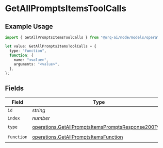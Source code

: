 # GetAllPromptsItemsToolCalls

## Example Usage

```typescript
import { GetAllPromptsItemsToolCalls } from "@orq-ai/node/models/operations";

let value: GetAllPromptsItemsToolCalls = {
  type: "function",
  function: {
    name: "<value>",
    arguments: "<value>",
  },
};
```

## Fields

| Field                                                                                                                      | Type                                                                                                                       | Required                                                                                                                   | Description                                                                                                                |
| -------------------------------------------------------------------------------------------------------------------------- | -------------------------------------------------------------------------------------------------------------------------- | -------------------------------------------------------------------------------------------------------------------------- | -------------------------------------------------------------------------------------------------------------------------- |
| `id`                                                                                                                       | *string*                                                                                                                   | :heavy_minus_sign:                                                                                                         | N/A                                                                                                                        |
| `index`                                                                                                                    | *number*                                                                                                                   | :heavy_minus_sign:                                                                                                         | N/A                                                                                                                        |
| `type`                                                                                                                     | [operations.GetAllPromptsItemsPromptsResponse200Type](../../models/operations/getallpromptsitemspromptsresponse200type.md) | :heavy_check_mark:                                                                                                         | N/A                                                                                                                        |
| `function`                                                                                                                 | [operations.GetAllPromptsItemsFunction](../../models/operations/getallpromptsitemsfunction.md)                             | :heavy_check_mark:                                                                                                         | N/A                                                                                                                        |